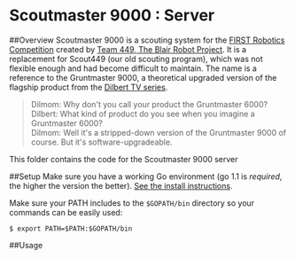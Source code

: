 Scoutmaster 9000 : Server
======
##Overview
Scoutmaster 9000 is a scouting system for the [FIRST Robotics Competition](http://www.usfirst.org/roboticsprograms/frc) created by [Team 449, The Blair Robot Project](http://robot.mbhs.edu/). It is a replacement for Scout449 (our old scouting program), which was not flexible enough and had become difficult to maintain. The name is a reference to the Gruntmaster 9000, a theoretical upgraded version of the flagship product from the [Dilbert TV series](http://en.wikipedia.org/wiki/Dilbert_%28TV_series%29).
>Dilmom: Why don't you call your product the Gruntmaster 6000?  
>Dilbert: What kind of product do you see when you imagine a Gruntmaster 6000?  
>Dilmom: Well it's a stripped-down version of the Gruntmaster 9000 of course. But it's software-upgradeable.

This folder contains the code for the Scoutmaster 9000 server

##Setup
Make sure you have a working Go environment (go 1.1 is *required*, the higher the version the better). [See the install instructions](http://golang.org/doc/install.html).

Make sure your PATH includes to the `$GOPATH/bin` directory so your commands can be easily used:
```
$ export PATH=$PATH:$GOPATH/bin
```
##Usage